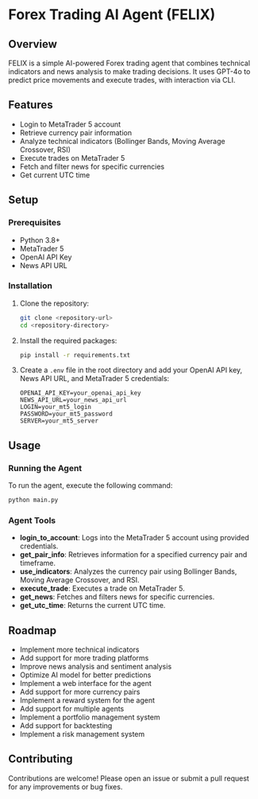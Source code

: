 # Forex Trading AI Agent (FELIX)

## Overview
FELIX is a simple AI-powered Forex trading agent that combines technical indicators and news analysis to make trading decisions. It uses GPT-4o to predict price movements and execute trades, with interaction via CLI.

## Features
- Login to MetaTrader 5 account
- Retrieve currency pair information
- Analyze technical indicators (Bollinger Bands, Moving Average Crossover, RSI)
- Execute trades on MetaTrader 5
- Fetch and filter news for specific currencies
- Get current UTC time

## Setup

### Prerequisites
- Python 3.8+
- MetaTrader 5
- OpenAI API Key
- News API URL

### Installation
1. Clone the repository:
    ```sh
    git clone <repository-url>
    cd <repository-directory>
    ```

2. Install the required packages:
    ```sh
    pip install -r requirements.txt
    ```

3. Create a `.env` file in the root directory and add your OpenAI API key, News API URL, and MetaTrader 5 credentials:
    ```env
    OPENAI_API_KEY=your_openai_api_key
    NEWS_API_URL=your_news_api_url
    LOGIN=your_mt5_login
    PASSWORD=your_mt5_password
    SERVER=your_mt5_server
    ```

## Usage

### Running the Agent
To run the agent, execute the following command:
```sh
python main.py
```

### Agent Tools
- **login_to_account**: Logs into the MetaTrader 5 account using provided credentials.
- **get_pair_info**: Retrieves information for a specified currency pair and timeframe.
- **use_indicators**: Analyzes the currency pair using Bollinger Bands, Moving Average Crossover, and RSI.
- **execute_trade**: Executes a trade on MetaTrader 5.
- **get_news**: Fetches and filters news for specific currencies.
- **get_utc_time**: Returns the current UTC time.


## Roadmap
- Implement more technical indicators
- Add support for more trading platforms
- Improve news analysis and sentiment analysis
- Optimize AI model for better predictions
- Implement a web interface for the agent
- Add support for more currency pairs
- Implement a reward system for the agent
- Add support for multiple agents
- Implement a portfolio management system
- Add support for backtesting
- Implement a risk management system

## Contributing
Contributions are welcome! Please open an issue or submit a pull request for any improvements or bug fixes.

<!-- ## License
This project is licensed under the MIT License. -->
